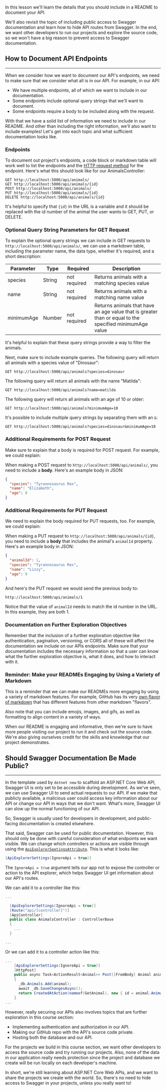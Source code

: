 In this lesson we'll learn the details that you should include in a README to document your API. 

We'll also revisit the topic of including public access to Swagger documentation and learn how to hide API routes from Swagger. In the end, we want other developers to run our projects and explore the source code, so we won't have a big reason to prevent access to Swagger documentation. 

## How to Document API Endpoints
---

When we consider how we want to document our API's endpoints, we need to make sure that we consider what all is in our API. For example, in our API:

* We have multiple endpoints, all of which we want to include in our documentation.
* Some endpoints include optional query strings that we'll want to document.
* Some endpoints require a body to be included along with the request.

With that we have a solid list of information we need to include in our README. And other than including the right information, we'll also want to include examples! Let's get into each topic and what sufficient documentation looks like.

### Endpoints

To document out project's endpoints, a code block or markdown table will work well to list the endpoints and the [HTTP request method](https://developer.mozilla.org/en-US/docs/Web/HTTP/Methods) for the endpoint. Here's what this should look like for our AnimalsController:

```
GET http://localhost:5000/api/animals/
GET http://localhost:5000/api/animals/{id}
POST http://localhost:5000/api/animals/
PUT http://localhost:5000/api/animals/{id}
DELETE http://localhost:5000/api/animals/{id}
```

It's helpful to specify that `{id}` in the URL is a variable and it should be replaced with the id number of the animal the user wants to GET, PUT, or DELETE.

### Optional Query String Parameters for GET Request

To explain the optional query strings we can include in GET requests to `http://localhost:5000/api/animals/`, we can use a markdown table, including the parameter name, the data type, whether it's required, and a short description:

| Parameter   | Type        |  Required    | Description |
| ----------- | ----------- | -----------  | ----------- |
| species     | String      | not required | Returns animals with a matching species value |
| name        | String      | not required | Returns animals with a matching name value |
| minimumAge  | Number      | not required | Returns animals that have an age value that is greater than or equal to the specified minimumAge value |

It's helpful to explain that these query strings provide a way to filter the animals.

Next, make sure to include example queries. The following query will return all animals with a species value of "Dinosaur":

```
GET http://localhost:5000/api/animals?species=dinosaur
```

The following query will return all animals with the name "Matilda":

```
GET http://localhost:5000/api/animals?name=matilda
```

The following query will return all animals with an age of 10 or older:

```
GET http://localhost:5000/api/animals?minimumAge=10
```

It's possible to include multiple query strings by separating them with an `&`:

```
GET http://localhost:5000/api/animals?species=dinosaur&minimumAge=10
```

### Additional Requirements for POST Request

Make sure to explain that a body is required for POST request. For example, we could explain:

When making a POST request to `http://localhost:5000/api/animals/`, you need to include a **body**. Here's an example body in JSON:

```json
{
  "species": "Tyrannosaurus Rex",
  "name": "Elizabeth",
  "age": 8
}
```

### Additional Requirements for PUT Request

We need to explain the body required for PUT requests, too. For example, we could explain:

When making a PUT request to `http://localhost:5000/api/animals/{id}`, you need to include a **body** that includes the animal's `animalId` property. Here's an example body in JSON:

```json
{
  "animalId": 1,
  "species": "Tyrannosaurus Rex",
  "name": "Lizzy",
  "age": 9
}
```

And here's the PUT request we would send the previous body to:

```
http://localhost:5000/api/animals/1
```

Notice that the value of `animalId` needs to match the id number in the URL. In this example, they are both 1.

### Documentation on Further Exploration Objectives

Remember that the inclusion of a further exploration objective like authentication, pagination, versioning, or CORS all of these will affect the documentation we include on our APIs endpoints. Make sure that your documentation includes the necessary information so that a user can know what the further exploration objective is, what it does, and how to interact with it.

### Reminder: Make your READMEs Engaging by Using a Variety of Markdown

This is a reminder that we can make our READMEs more engaging by using a variety of markdown features. For example, GitHub has its very [own flavor of markdown](https://github.github.com/gfm/) that has different features from other markdown "flavors". 

Also note that you can include emojis, images, and gifs, as well as formatting to align content in a variety of ways.

When our README is engaging and informative, then we're sure to have more people visiting our project to run it and check out the source code. We're also giving ourselves credit for the skills and knowledge that our project demonstrates.

## Should Swagger Documentation Be Made Public?
---

In the template used by `dotnet new` to scaffold an ASP.NET Core Web API, Swagger UI is only set to be accessible during development. As we've seen, we can use Swagger UI to send actual requests to our API. If we make that publicly available, a malicious user could access key information about our API or change our API in ways that we don't want. What's more, Swagger UI can slow up the normal functioning of our API.

So, Swagger is usually used for developers in development, and public-facing documentation is created elsewhere. 

That said, Swagger can be used for public documentation. However, this should only be done with careful consideration of what endpoints we want visible. We can change which controllers or actions are visible through using the [`ApiExplorerSeetingsAttribute`](https://learn.microsoft.com/en-us/dotnet/api/microsoft.aspnetcore.mvc.apiexplorersettingsattribute?view=aspnetcore-6.0). This is what it looks like:

```csharp
[ApiExplorerSettings(IgnoreApi = true)]
```

The `IgnoreApi = true` argument tells our app not to expose the controller or action to the API explorer, which helps Swagger UI get information about our API's routes.

We can add it to a controller like this:

```csharp
...

  [ApiExplorerSettings(IgnoreApi = true)]
  [Route("api/[controller]")]
  [ApiController]
  public class AnimalsController : ControllerBase
  {
    ...
  }

...
```

Or we can add it to a controller action like this:

```csharp
...
    [ApiExplorerSettings(IgnoreApi = true)]
    [HttpPost]
    public async Task<ActionResult<Animal>> Post([FromBody] Animal animal)
    {
      _db.Animals.Add(animal);
      await _db.SaveChangesAsync();
      return CreatedAtAction(nameof(GetAnimal), new { id = animal.AnimalId }, animal);
    }
...
```

However, really securing our APIs also involves topics that are further exploration in this course section: 

* Implementing authentication and authorization in our API. 
* Making our GitHub repo with the API's source code private.
* Hosting both the database and our API.

For the projects we build in this course section, we want other developers to access the source code and try running our projects. Also, none of the data in our application really needs protection since the project and database we create will be run locally on each developer's machine. 

In short, we're still learning about ASP.NET Core Web APIs, and we want to share the projects we create with the world. So, there's no need to hide access to Swagger in your projects, unless you really want to!